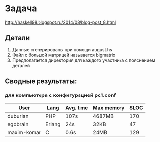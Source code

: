 # Задача
http://haskell98.blogspot.ru/2014/08/blog-post_8.html

## Детали

1. Данные сгенерированы при помощи august.hs
2. Файл с большой матрицей называется bigmatrix
3. Предполагается директория для каждого участника с пояснением деталей


## Сводные результаты:

### для компьютера с конфигурацией pc1.conf

| User        | Lang   | Avg. time | Max memory | SLOC |
|-------------|--------|-----------|------------|------|
| duburlan    | PHP    | 107s      | 4687MB     | 170  |
| egobrain    | Erlang | 24s       | 32KB       | 47   |
| maxim-komar | C      | 0.6s      | 24MB       | 129  |
